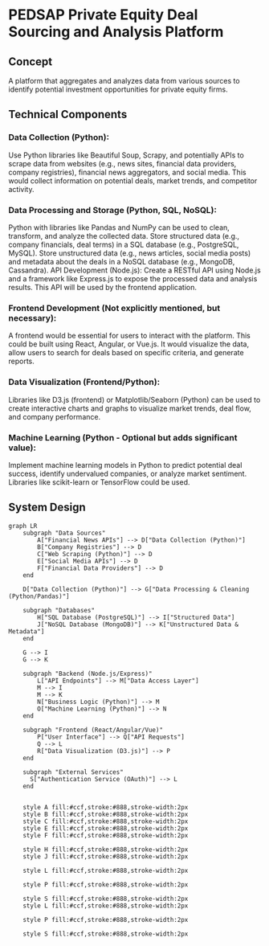 # PEDSAP Private Equity Deal Sourcing and Analysis Platform

## Concept
A platform that aggregates and analyzes data from various sources to identify potential investment opportunities for private equity firms.

## Technical Components

### Data Collection (Python): 
Use Python libraries like Beautiful Soup, Scrapy, and potentially APIs to scrape data from websites (e.g., news sites, financial data providers, company registries), financial news aggregators, and social media. This would collect information on potential deals, market trends, and competitor activity.<br>

### Data Processing and Storage (Python, SQL, NoSQL): 
Python with libraries like Pandas and NumPy can be used to clean, transform, and analyze the collected data. Store structured data (e.g., company financials, deal terms) in a SQL database (e.g., PostgreSQL, MySQL). Store unstructured data (e.g., news articles, social media posts) and metadata about the deals in a NoSQL database (e.g., MongoDB, Cassandra).
API Development (Node.js): Create a RESTful API using Node.js and a framework like Express.js to expose the processed data and analysis results. This API will be used by the frontend application.

### Frontend Development (Not explicitly mentioned, but necessary): 
A frontend would be essential for users to interact with the platform. This could be built using React, Angular, or Vue.js. It would visualize the data, allow users to search for deals based on specific criteria, and generate reports.

### Data Visualization (Frontend/Python): 
Libraries like D3.js (frontend) or Matplotlib/Seaborn (Python) can be used to create interactive charts and graphs to visualize market trends, deal flow, and company performance.

### Machine Learning (Python - Optional but adds significant value): 
Implement machine learning models in Python to predict potential deal success, identify undervalued companies, or analyze market sentiment. Libraries like scikit-learn or TensorFlow could be used.

## System Design
``` mermaid
graph LR
    subgraph "Data Sources"
        A["Financial News APIs"] --> D["Data Collection (Python)"]
        B["Company Registries"] --> D
        C["Web Scraping (Python)"] --> D
        E["Social Media APIs"] --> D
        F["Financial Data Providers"] --> D
    end

    D["Data Collection (Python)"] --> G["Data Processing & Cleaning (Python/Pandas)"]

    subgraph "Databases"
        H["SQL Database (PostgreSQL)"] --> I["Structured Data"]
        J["NoSQL Database (MongoDB)"] --> K["Unstructured Data & Metadata"]
    end

    G --> I
    G --> K

    subgraph "Backend (Node.js/Express)"
        L["API Endpoints"] --> M["Data Access Layer"]
        M --> I
        M --> K
        N["Business Logic (Python)"] --> M
        O["Machine Learning (Python)"] --> N
    end

    subgraph "Frontend (React/Angular/Vue)"
        P["User Interface"] --> Q["API Requests"]
        Q --> L
        R["Data Visualization (D3.js)"] --> P
    end

    subgraph "External Services"
      S["Authentication Service (OAuth)"] --> L
    end


    style A fill:#ccf,stroke:#888,stroke-width:2px
    style B fill:#ccf,stroke:#888,stroke-width:2px
    style C fill:#ccf,stroke:#888,stroke-width:2px
    style E fill:#ccf,stroke:#888,stroke-width:2px
    style F fill:#ccf,stroke:#888,stroke-width:2px

    style H fill:#ccf,stroke:#888,stroke-width:2px
    style J fill:#ccf,stroke:#888,stroke-width:2px

    style L fill:#ccf,stroke:#888,stroke-width:2px

    style P fill:#ccf,stroke:#888,stroke-width:2px

    style S fill:#ccf,stroke:#888,stroke-width:2px
    style L fill:#ccf,stroke:#888,stroke-width:2px

    style P fill:#ccf,stroke:#888,stroke-width:2px

    style S fill:#ccf,stroke:#888,stroke-width:2px
